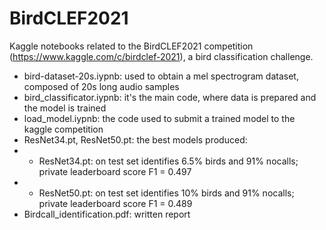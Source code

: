 # BirdCLEF2021

Kaggle notebooks related to the BirdCLEF2021 competition (https://www.kaggle.com/c/birdclef-2021), a bird classification challenge.

- bird-dataset-20s.iypnb: used to obtain a mel spectrogram dataset, composed of 20s long audio samples
- bird_classificator.iypnb: it's the main code, where data is prepared and the model is trained
- load_model.iypnb: the code used to submit a trained model to the kaggle competition
- ResNet34.pt, ResNet50.pt: the best models produced:
- - ResNet34.pt: on test set identifies 6.5% birds and 91% nocalls; private leaderboard score F1 = 0.497
- - ResNet50.pt: on test set  identifies 10% birds and 91% nocalls; private leaderboard score F1 = 0.489
- Birdcall_identification.pdf: written report
